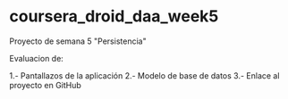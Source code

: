 # coursera_droid_daa_week5

Proyecto de semana 5 "Persistencia"

Evaluacion de:

1.- Pantallazos de la aplicación
2.- Modelo de base de datos
3.- Enlace al proyecto en GitHub
